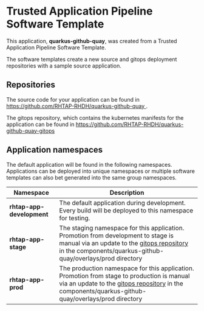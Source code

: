 # Trusted Application Pipeline Software Template

This application, **quarkus-github-quay**, was created from a Trusted Application Pipeline Software Template.

The software templates create a new source and gitops deployment repositories with a sample source application. 

## Repositories

The source code for your application can be found in [https://github.com/RHTAP-RHDH/quarkus-github-quay ](https://github.com/RHTAP-RHDH/quarkus-github-quay ).
 
The gitops repository, which contains the kubernetes manifests for the application can be found in 
[https://github.com/RHTAP-RHDH/quarkus-github-quay-gitops ](https://github.com/RHTAP-RHDH/quarkus-github-quay-gitops ) 

## Application namespaces 

The default application will be found in the following namespaces. Applications can be deployed into unique namespaces or multiple software templates can also bet generated into the same group namespaces.  

|  Namespace   |  Description   |  
| -------- | -------- |   
| **rhtap-app-development** | The default application during development. Every build will be deployed to this namespace for testing. | 
| **rhtap-app-stage** | The staging namespace for this application. Promotion from development to stage is manual via an update to the [gitops repository](https://github.com/RHTAP-RHDH/quarkus-github-quay-gitops ) in the components/quarkus-github-quay/overlays/prod directory |  
| **rhtap-app-prod** | The production namespace for this application. Promotion from stage to production is manual via an update to the [gitops repository](https://github.com/RHTAP-RHDH/quarkus-github-quay-gitops ) in the components/quarkus-github-quay/overlays/prod directory | 